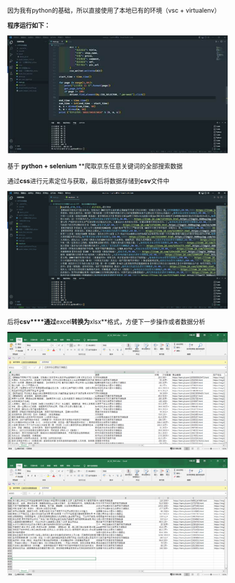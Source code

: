 因为我有python的基础，所以直接使用了本地已有的环境（vsc + virtualenv）

**程序运行如下：**

![img](./src/1.jpg)

基于 **python + selenium** **爬取京东任意关键词的全部搜索数据

通过**css**进行元素定位与获取，最后将数据存储到**csv**文件中

![img](./src/2.png)

后将**csv****通过**excel**转换为**xlsx**格式，方便下一步操作或者数据分析

![img](./src/3.png)

![img](./src/4.png)
